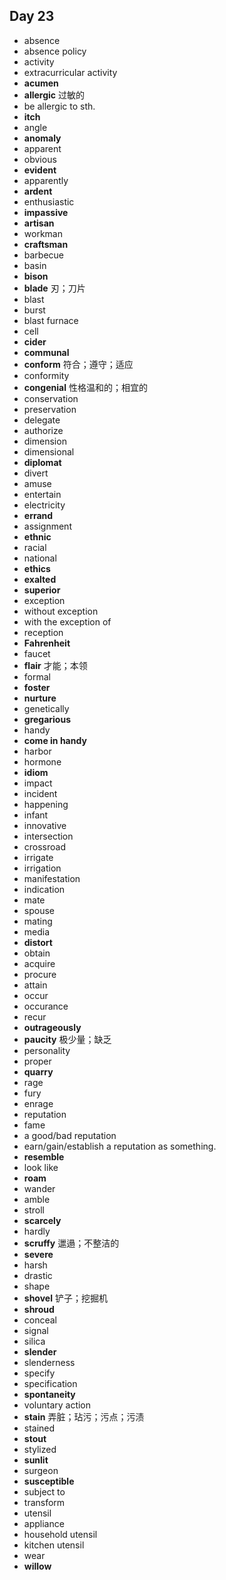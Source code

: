 ## Day 23

- absence
- absence policy
- activity 
- extracurricular activity
- **acumen**
- **allergic** 过敏的
- be allergic to sth.
- **itch**
- angle
- **anomaly**
- apparent
- obvious
- **evident**
- apparently
- **ardent**
- enthusiastic
- **impassive**
- **artisan**
- workman
- **craftsman**
- barbecue
- basin
- **bison**
- **blade** 刃；刀片
- blast
- burst
- blast furnace
- cell
- **cider**
- **communal**
- **conform** 符合；遵守；适应
- conformity
- **congenial** 性格温和的；相宜的
- conservation
- preservation
- delegate
- authorize
- dimension
- dimensional
- **diplomat**
- divert
- amuse
- entertain
- electricity
- **errand**
- assignment
- **ethnic**
- racial
- national
- **ethics**
- **exalted**
- **superior**
- exception
- without exception
- with the exception of
- reception
- **Fahrenheit**
- faucet
- **flair** 才能；本领
- formal
- **foster**
- **nurture**
- genetically
- **gregarious**
- handy
- **come in handy**
- harbor
- hormone
- **idiom**
- impact
- incident
- happening
- infant
- innovative
- intersection
- crossroad
- irrigate
- irrigation
- manifestation
- indication
- mate
- spouse
- mating
- media
- **distort**
- obtain
- acquire
- procure
- attain
- occur
- occurance
- recur
- **outrageously**
- **paucity** 极少量；缺乏
- personality
- proper
- **quarry**
- rage
- fury
- enrage
- reputation
- fame
- a good/bad reputation
- earn/gain/establish a reputation as something.
- **resemble**
- look like
- **roam**
- wander
- amble
- stroll
- **scarcely**
- hardly
- **scruffy** 邋遢；不整洁的
- **severe**
- harsh
- drastic
- shape
- **shovel** 铲子；挖掘机
- **shroud** 
- conceal
- signal
- silica
- **slender**
- slenderness
- specify
- specification
- **spontaneity**
- voluntary action
- **stain** 弄脏；玷污；污点；污渍
- stained
- **stout**
- stylized
- **sunlit**
- surgeon
- **susceptible**
- subject to
- transform
- utensil
- appliance
- household utensil
- kitchen utensil
- wear
- **willow**



